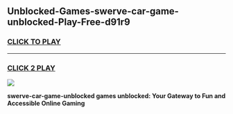 
## Unblocked-Games-swerve-car-game-unblocked-Play-Free-d91r9
<h3>
<a href="https://premium76.site?title=swerve-car-game-unblocked&ref=18A">CLICK TO PLAY</a></h3>
<hr>

<h3>
<a href="https://premium76.site?title=swerve-car-game-unblocked&ref=18A">CLICK 2 PLAY</a>
  
</h3>

<a href="https://premium76.site?title=swerve-car-game-unblocked&ref=18A"><img src="https://clearcache.store/games.png"></a>


**swerve-car-game-unblocked games unblocked: Your Gateway to Fun and Accessible Online Gaming**
